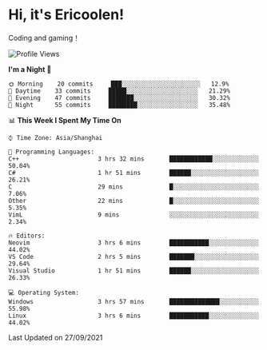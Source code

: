 # Hi, it's Ericoolen!
Coding and gaming！

<!--START_SECTION:waka-->
![Profile Views](http://img.shields.io/badge/Profile%20Views-8-blue)

**I'm a Night 🦉** 

```text
🌞 Morning    20 commits     ███░░░░░░░░░░░░░░░░░░░░░░   12.9% 
🌆 Daytime    33 commits     █████░░░░░░░░░░░░░░░░░░░░   21.29% 
🌃 Evening    47 commits     ███████░░░░░░░░░░░░░░░░░░   30.32% 
🌙 Night      55 commits     ████████░░░░░░░░░░░░░░░░░   35.48%

```


📊 **This Week I Spent My Time On** 

```text
⌚︎ Time Zone: Asia/Shanghai

💬 Programming Languages: 
C++                      3 hrs 32 mins       ████████████░░░░░░░░░░░░░   50.04% 
C#                       1 hr 51 mins        ██████░░░░░░░░░░░░░░░░░░░   26.21% 
C                        29 mins             █░░░░░░░░░░░░░░░░░░░░░░░░   7.06% 
Other                    22 mins             █░░░░░░░░░░░░░░░░░░░░░░░░   5.35% 
VimL                     9 mins              ░░░░░░░░░░░░░░░░░░░░░░░░░   2.34%

🔥 Editors: 
Neovim                   3 hrs 6 mins        ███████████░░░░░░░░░░░░░░   44.02% 
VS Code                  2 hrs 5 mins        ███████░░░░░░░░░░░░░░░░░░   29.64% 
Visual Studio            1 hr 51 mins        ██████░░░░░░░░░░░░░░░░░░░   26.33%

💻 Operating System: 
Windows                  3 hrs 57 mins       ██████████████░░░░░░░░░░░   55.98% 
Linux                    3 hrs 6 mins        ███████████░░░░░░░░░░░░░░   44.02%

```


 Last Updated on 27/09/2021
<!--END_SECTION:waka-->

